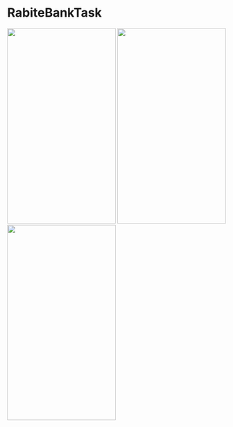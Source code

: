 # RabiteBankTask
<img src="https://user-images.githubusercontent.com/53703480/124375621-3ff24c80-dcb4-11eb-84b3-4e58a6a3eeb1.jpg" width="250" height="450"></img>
<img src="https://user-images.githubusercontent.com/53703480/124375629-484a8780-dcb4-11eb-8e9a-3a3c7cd873d5.jpg" width="250" height="450"></img>
<img src="https://user-images.githubusercontent.com/53703480/124375633-4a144b00-dcb4-11eb-966c-4354e5362612.jpg" width="250" height="450"></img>
